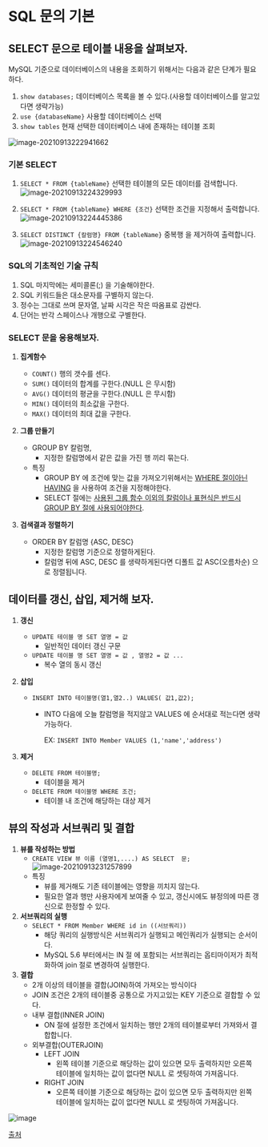 # SQL 문의 기본



## SELECT 문으로 테이블 내용을 살펴보자.

MySQL 기준으로 데이터베이스의 내용을 조회하기 위해서는 다음과 같은 단계가 필요하다.

1. `show databases;`  데이터베이스 목록을 볼 수 있다.(사용할 데이터베이스를 알고있다면 생략가능)
2. `use {databaseName}` 사용할 데이터베이스 선택
3. `show tables` 현재 선택한 데이터베이스 내에 존재하는 테이블 조회

![image-20210913222941662](https://tva1.sinaimg.cn/large/008i3skNgy1gufbnzc9kfj60e60cjgm902.jpg)

### 기본 SELECT

1. `SELECT * FROM {tableName}` 선택한 테이블의 모든 데이터를 검색합니다.  
   ![image-20210913224329993](https://tva1.sinaimg.cn/large/008i3skNgy1gufc2c504ij60dc06aglw02.jpg)  

   

2. `SELECT * FROM {tableName} WHERE {조건}` 선택한 조건을 지정해서 출력합니다.  
   ![image-20210913224445386](https://tva1.sinaimg.cn/large/008i3skNgy1gufc3nm8olj60cn06awes02.jpg)  

   

3. `SELECT DISTINCT {칼럼명} FROM {tableName}` 중복행 을 제거하여 출력합니다.  
   ![image-20210913224546240](https://tva1.sinaimg.cn/large/008i3skNgy1gufc4p9udvj609306ajrf02.jpg)  



### SQL의 기초적인 기술 규칙

1. SQL 마지막에는 세미콜론(;) 을 기술해야한다.
2. SQL 키워드들은 대소문자를 구별하지 않는다.
3. 정수는 그대로 쓰며 문자열, 날짜 시각은 작은 따옴표로 감싼다.
4. 단어는 반각 스페이스나 개행으로 구별한다.



### SELECT 문을 응용해보자.

1. **집계함수**
   - `COUNT()` 행의 갯수를 센다. 
   - `SUM()` 데이터의 합계를 구한다.(NULL 은 무시함)
   - `AVG()` 데이터의 평균을 구한다.(NULL 은 무시함)
   - `MIN()` 데이터의 최소값을 구한다.
   - `MAX()` 데이터의 최대 값을 구한다.

2. **그룹 만들기**
   - GROUP BY 칼럼명,
     - 지정한 칼럼명에서 같은 값을 가진 행 끼리 묶는다.
   - 특징
     - GROUP BY 에 조건에 맞는 값을 가져오기위해서는 <u>WHERE 절이아닌 HAVING</u> 을 사용하여 조건을 지정해야한다.
     - SELECT 절에는 <u>사용된 그룹 함수 이외의 칼럼이나 표현식은 반드시 GROUP BY 절에 사용되어야한다</u>.

3. **검색결과 정렬하기**
   - ORDER BY 칼럼명 {ASC, DESC}
     - 지정한 칼럼명 기준으로 정렬하게된다.
     - 칼럼명 뒤에 ASC, DESC 를 생략하게된다면 디폴트 값 ASC(오름차순) 으로 정렬됩니다.



## 데이터를 갱신, 삽입, 제거해 보자.

1. **갱신**

   - `UPDATE 테이블 명 SET 열명 = 값`
     -  일반적인 데이터 갱신 구문
   - `UPDATE 테이블 명 SET 열명 = 값 , 열명2 = 값 ...`
     - 복수 열의 동시 갱신

2. **삽입**

   - `INSERT INTO 테이블명(열1,열2..) VALUES( 값1,값2);`

     - INTO 다음에 오늘 칼럼명을 적지않고 VALUES 에 순서대로 적는다면 생략가능하다.

       EX: `INSERT INTO Member VALUES (1,'name','address')`

3. **제거**
   - `DELETE FROM 테이블명;`
     -  테이블을 제거
   - `DELETE FROM 테이블명 WHERE 조건;`
     - 테이블 내 조건에 해당하는 대상 제거



## 뷰의 작성과 서브쿼리 및 결합

1. **뷰를 작성하는 방법**
   - `CREATE VIEW 뷰 이름 (열명1,....) AS SELECT  문;`  
     ![image-20210913231257899](https://tva1.sinaimg.cn/large/008i3skNgy1gufcx04np1j60c200ydfp02.jpg)
   - 특징
     - 뷰를 제거해도 기존 테이블에는 영향을 끼치지 않는다.
     - 필요한 열과 행만 사용자에게 보여줄 수 있고, 갱신시에도 뷰정의에 따른 갱신으로 한정할 수 있다.
2. **서브쿼리의 실행**
   - `SELECT * FROM Member WHERE id in ((서브쿼리))`
     - 해당 쿼리의 실행방식은 서브쿼리가 실행되고 메인쿼리가 실행되는 순서이다.
     - MySQL 5.6  부터에서는 IN 절 에 포함되는 서브쿼리는 옵티마이저가 최적화하여 join 절로 변경하여 실행한다.
3. **결합**
   -  2개 이상의 테이블을 결합(JOIN)하여 가져오는 방식이다 
     - JOIN 조건은 2개의 테이블중 공통으로 가지고있는 KEY 기준으로 결합할 수 있다.
   - 내부 결합(INNER JOIN)
     - ON 절에 설정한 조건에서 일치하는 행만 2개의 테이블로부터 가져와서 결합합니다.
   - 외부결합(OUTERJOIN)
     - LEFT JOIN
       - 왼쪽 테이블 기준으로 해당하는 값이 있으면 모두 출력하지만 오른쪽 테이블에 일치하는 값이 없다면 NULL 로 셋팅하여 가져옵니다.
     - RIGHT JOIN
       - 오른쪽 테이블 기준으로 해당하는 값이 있으면 모두 출력하지만 왼쪽 테이블에 일치하는 값이 없다면 NULL 로 셋팅하여 가져옵니다.

![image](https://user-images.githubusercontent.com/32683894/91840106-1d099d00-ec8b-11ea-87d0-248be6b55a46.png)

[출처](https://chlgpdus921.github.io/basecamp/MySQL-JOIN/)

